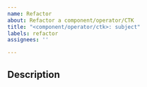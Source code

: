 ```yaml
---
name: Refactor
about: Refactor a component/operator/CTK
title: "<component/operator/ctk>: subject"
labels: refactor
assignees: ''

---
```


## Description

<!-- Describe how you intent to refactor component/operator/CTK -->

